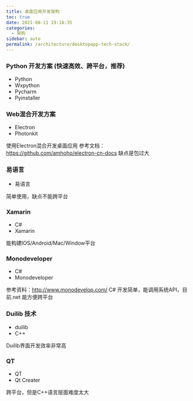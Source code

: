 ```yaml
---
title: 桌面应用开发架构
toc: true
date: 2021-08-11 19:18:35
categories: 
  - 架构
sidebar: auto
permalink: /architecture/desktopapp-tech-stack/
---
```


### Python 开发方案 (快速高效、跨平台，推荐)

- Python 
- Wxpython 
- Pycharm 
- Pyinstaller 

### Web混合开发方案

- Electron
- Photonkit

使用Electron混合开发桌面应用
参考文档：https://github.com/amhoho/electron-cn-docs
缺点是包过大


### 易语言

- 易语言

简单使用，缺点不能跨平台

### Xamarin

- C# 
- Xamarin

能构建IOS/Android/Mac/Window平台

### Monodeveloper

- C#
- Monodeveloper

参考资料：http://www.monodevelop.com/
C# 开发简单，能调用系统API，目前.net 能方便跨平台 

### Duilib 技术

- duilib
- C++


Duilib界面开发效率非常高

### QT

- QT 
- Qt Creater

跨平台，但是C++语言层面难度太大






